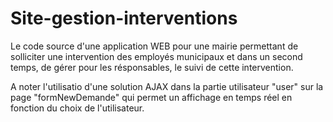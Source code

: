 # Site-gestion-interventions
Le code source d'une application WEB pour une mairie permettant de solliciter une intervention des employés municipaux et dans un second temps, de gérer pour les résponsables, le suivi de cette intervention.

A noter l'utilisatio d'une solution AJAX dans la partie utilisateur "user" sur la page "formNewDemande" qui permet un affichage en temps réel en fonction du choix de l'utilisateur.

